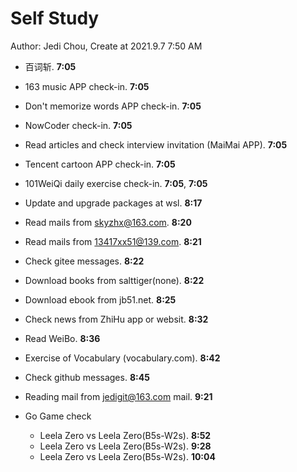 # Self Study

Author: Jedi Chou, Create at 2021.9.7 7:50 AM

* 百词斩. **7:05**
* 163 music APP check-in. **7:05**
* Don't memorize words APP check-in. **7:05**
* NowCoder check-in. **7:05**
* Read articles and check interview invitation (MaiMai APP). **7:05**
* Tencent cartoon APP check-in. **7:05**
* 101WeiQi daily exercise check-in. **7:05**, **7:05**

* Update and upgrade packages at wsl. **8:17**
* Read mails from skyzhx@163.com. **8:20**
* Read mails from 13417xx51@139.com. **8:21**
* Check gitee messages. **8:22**
* Download books from salttiger(none). **8:22**
* Download ebook from jb51.net. **8:25**
* Check news from ZhiHu app or websit. **8:32**
* Read WeiBo. **8:36**
* Exercise of Vocabulary (vocabulary.com). **8:42**
* Check github messages. **8:45**

* Reading mail from jedigit@163.com mail. **9:21**
* Go Game check
  * Leela Zero vs Leela Zero(B5s-W2s). **8:52**
  * Leela Zero vs Leela Zero(B5s-W2s). **9:28**
  * Leela Zero vs Leela Zero(B5s-W2s). **10:04**
